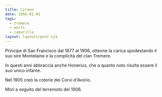 ```yaml
---
title: Cyrano
date: 1956-01-01
tags:
  - tremere
  - morti
  - camarilla
layout: layouts/post.njk
---
```


Principe di San Francisco dal 1877 al 1906, ottenne la carica spodestando il suo sire Montelaine e la complicità del clan Tremere.

In questi anni abbraccia anche Honerius, che a quanto noto risulta essere il suo unico infante. 

Nel 1905 creò la coterie dei Corvi d'Avorio.

Morì a seguito del terremoto del 1906.